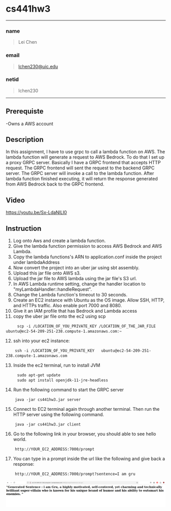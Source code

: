# cs441hw3

---
### name
>Lei Chen
### email
>lchen230@uic.edu

### netid
>lchen230
---
## Prerequiste
-Owns a AWS account

## Description
In this assignment, I have to use grpc to call a lambda function on AWS. The lambda function will generate a request to AWS Bedrock.
To do that I set up a proxy GRPC server. Basically I have a GRPC frontend that accepts HTTP request.
The GRPC frontend will sent the request to the backend GRPC server. 
The GRPC server will invoke a call to the lambda function. After lambda function finished executing, 
it will return the response generated from AWS Bedrock back to the GRPC frontend.

## Video
https://youtu.be/Sx-LdaNILI0

## Instruction
1.  Log onto Aws and create a lambda function.
2.  Give the lambda function permission to access AWS Bedrock and AWS Lambda.
3.  Copy the lambda functions's ARN to application.conf inside the project under lambdaAddress
4.  Now convert the project into an uber jar using sbt assembly.
5.  Upload this jar file onto AWS s3.
6.  Upload the jar file to AWS lambda using the jar file's S3 url.
7.  In AWS Lambda runtime setting, change the handler location to "myLambdaHandler::handleRequest".
8.  Change the Lambda function's timeout to 30 seconds.
9.  Create an EC2 instance with Ubuntu as the OS image. Allow SSH, HTTP, and HTTPs traffic. Also enable port 7000 and 8080.
10.  Give it an IAM profile that has Bedrock and Lambda access
11. copy the uber jar file onto the ec2 using scp
````
     scp -i /LOCATION_OF_YOU_PRIVATE_KEY /LOCATION_OF_THE_JAR_FILE  ubuntu@ec2-54-209-251-238.compute-1.amazonaws.com:~
````
12. ssh into your ec2 instance:
````
    ssh -i /LOCATION_OF_YOU_PRIVATE_KEY   ubuntu@ec2-54-209-251-238.compute-1.amazonaws.com
````
13. Inside the ec2 terminal, run to install JVM
````
     sudo apt-get update
     sudo apt install openjdk-11-jre-headless
````

14. Run the following command to start the GRPC server
````
    java -jar cs441hw3.jar server
````
15. Connect to EC2 terminal again through another terminal. Then run the HTTP server using the following command.
````
    java -jar cs441hw3.jar client
````
16. Go to the following link in your browser, you should able to see hello world.
````
    http://YOUR_EC2_ADDRESS:7000/prompt
 ````
17.  You can type in a prompt inside the url like the following and give back a response:
````
    http://YOUR_EC2_ADDRESS:7000/prompt?sentence=I am gru
````

![img.png](img.png)